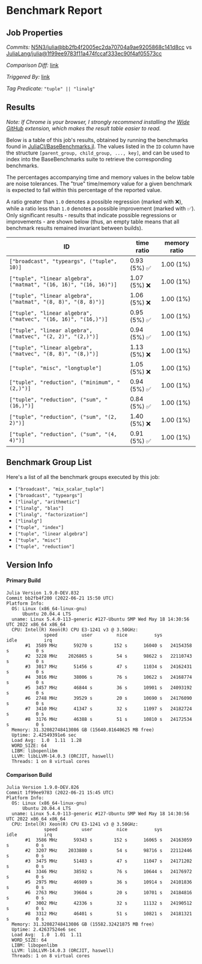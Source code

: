 # Benchmark Report

## Job Properties

*Commits:* [N5N3/julia@bb2fb4f2005ec2da70704a9ae9205868c141d8cc](https://github.com/N5N3/julia/commit/bb2fb4f2005ec2da70704a9ae9205868c141d8cc) vs [JuliaLang/julia@1f99ee9783f11a474fccaf333ec90f4af05573cc](https://github.com/JuliaLang/julia/commit/1f99ee9783f11a474fccaf333ec90f4af05573cc)

*Comparison Diff:* [link](https://github.com/JuliaLang/julia/compare/1f99ee9783f11a474fccaf333ec90f4af05573cc..N5N3/julia:bb2fb4f2005ec2da70704a9ae9205868c141d8cc)

*Triggered By:* [link](https://github.com/JuliaLang/julia/pull/45672#issuecomment-1161956954)

*Tag Predicate:* `"tuple" || "linalg"`

## Results

*Note: If Chrome is your browser, I strongly recommend installing the [Wide GitHub](https://chrome.google.com/webstore/detail/wide-github/kaalofacklcidaampbokdplbklpeldpj?hl=en)
extension, which makes the result table easier to read.*

Below is a table of this job's results, obtained by running the benchmarks found in
[JuliaCI/BaseBenchmarks.jl](https://github.com/JuliaCI/BaseBenchmarks.jl). The values
listed in the `ID` column have the structure `[parent_group, child_group, ..., key]`,
and can be used to index into the BaseBenchmarks suite to retrieve the corresponding
benchmarks.

The percentages accompanying time and memory values in the below table are noise tolerances. The "true"
time/memory value for a given benchmark is expected to fall within this percentage of the reported value.

A ratio greater than `1.0` denotes a possible regression (marked with :x:), while a ratio less
than `1.0` denotes a possible improvement (marked with :white_check_mark:). Only significant results - results
that indicate possible regressions or improvements - are shown below (thus, an empty table means that all
benchmark results remained invariant between builds).

| ID | time ratio | memory ratio |
|----|------------|--------------|
| `["broadcast", "typeargs", ("tuple", 10)]` | 0.93 (5%) :white_check_mark: | 1.00 (1%)  |
| `["tuple", "linear algebra", ("matmat", "(16, 16)", "(16, 16)")]` | 1.07 (5%) :x: | 1.00 (1%)  |
| `["tuple", "linear algebra", ("matmat", "(8, 8)", "(8, 8)")]` | 1.06 (5%) :x: | 1.00 (1%)  |
| `["tuple", "linear algebra", ("matvec", "(16, 16)", "(16,)")]` | 0.95 (5%) :white_check_mark: | 1.00 (1%)  |
| `["tuple", "linear algebra", ("matvec", "(2, 2)", "(2,)")]` | 0.94 (5%) :white_check_mark: | 1.00 (1%)  |
| `["tuple", "linear algebra", ("matvec", "(8, 8)", "(8,)")]` | 1.13 (5%) :x: | 1.00 (1%)  |
| `["tuple", "misc", "longtuple"]` | 1.05 (5%) :x: | 1.00 (1%)  |
| `["tuple", "reduction", ("minimum", "(2,)")]` | 0.94 (5%) :white_check_mark: | 1.00 (1%)  |
| `["tuple", "reduction", ("sum", "(16,)")]` | 0.84 (5%) :white_check_mark: | 1.00 (1%)  |
| `["tuple", "reduction", ("sum", "(2, 2)")]` | 1.40 (5%) :x: | 1.00 (1%)  |
| `["tuple", "reduction", ("sum", "(4, 4)")]` | 0.91 (5%) :white_check_mark: | 1.00 (1%)  |

## Benchmark Group List

Here's a list of all the benchmark groups executed by this job:

- `["broadcast", "mix_scalar_tuple"]`
- `["broadcast", "typeargs"]`
- `["linalg", "arithmetic"]`
- `["linalg", "blas"]`
- `["linalg", "factorization"]`
- `["linalg"]`
- `["tuple", "index"]`
- `["tuple", "linear algebra"]`
- `["tuple", "misc"]`
- `["tuple", "reduction"]`

## Version Info

#### Primary Build

```
Julia Version 1.9.0-DEV.832
Commit bb2fb4f200 (2022-06-21 15:50 UTC)
Platform Info:
  OS: Linux (x86_64-linux-gnu)
      Ubuntu 20.04.4 LTS
  uname: Linux 5.4.0-113-generic #127-Ubuntu SMP Wed May 18 14:30:56 UTC 2022 x86_64 x86_64
  CPU: Intel(R) Xeon(R) CPU E3-1241 v3 @ 3.50GHz: 
              speed         user         nice          sys         idle          irq
       #1  3589 MHz      59270 s        152 s      16040 s   24154358 s          0 s
       #2  3228 MHz    2026865 s         54 s      98622 s   22110743 s          0 s
       #3  3017 MHz      51456 s         47 s      11034 s   24162431 s          0 s
       #4  3016 MHz      38006 s         76 s      10622 s   24168774 s          0 s
       #5  3457 MHz      46844 s         36 s      10901 s   24093192 s          0 s
       #6  2748 MHz      39529 s         20 s      10690 s   24176090 s          0 s
       #7  3410 MHz      41347 s         32 s      11097 s   24182724 s          0 s
       #8  3176 MHz      46388 s         51 s      10810 s   24172534 s          0 s
  Memory: 31.32082748413086 GB (15640.81640625 MB free)
  Uptime: 2.42549391e6 sec
  Load Avg:  1.0  1.11  1.28
  WORD_SIZE: 64
  LIBM: libopenlibm
  LLVM: libLLVM-14.0.3 (ORCJIT, haswell)
  Threads: 1 on 8 virtual cores

```

#### Comparison Build

```
Julia Version 1.9.0-DEV.826
Commit 1f99ee9783 (2022-06-21 15:45 UTC)
Platform Info:
  OS: Linux (x86_64-linux-gnu)
      Ubuntu 20.04.4 LTS
  uname: Linux 5.4.0-113-generic #127-Ubuntu SMP Wed May 18 14:30:56 UTC 2022 x86_64 x86_64
  CPU: Intel(R) Xeon(R) CPU E3-1241 v3 @ 3.50GHz: 
              speed         user         nice          sys         idle          irq
       #1  3586 MHz      59343 s        152 s      16065 s   24163059 s          0 s
       #2  3207 MHz    2033880 s         54 s      98716 s   22112446 s          0 s
       #3  3475 MHz      51483 s         47 s      11047 s   24171202 s          0 s
       #4  3346 MHz      38592 s         76 s      10644 s   24176972 s          0 s
       #5  2975 MHz      46989 s         36 s      10914 s   24101836 s          0 s
       #6  2763 MHz      39604 s         20 s      10701 s   24184816 s          0 s
       #7  3002 MHz      42336 s         32 s      11132 s   24190512 s          0 s
       #8  3312 MHz      46401 s         51 s      10821 s   24181321 s          0 s
  Memory: 31.32082748413086 GB (15582.32421875 MB free)
  Uptime: 2.42637524e6 sec
  Load Avg:  1.0  1.01  1.11
  WORD_SIZE: 64
  LIBM: libopenlibm
  LLVM: libLLVM-14.0.3 (ORCJIT, haswell)
  Threads: 1 on 8 virtual cores

```
